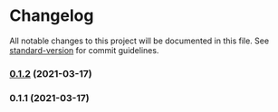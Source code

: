 # Changelog

All notable changes to this project will be documented in this file. See [standard-version](https://github.com/conventional-changelog/standard-version) for commit guidelines.

### [0.1.2](https://github.com/ar-insoft/cechy-wyrobu-gotowego/compare/v0.1.1...v0.1.2) (2021-03-17)

### 0.1.1 (2021-03-17)
